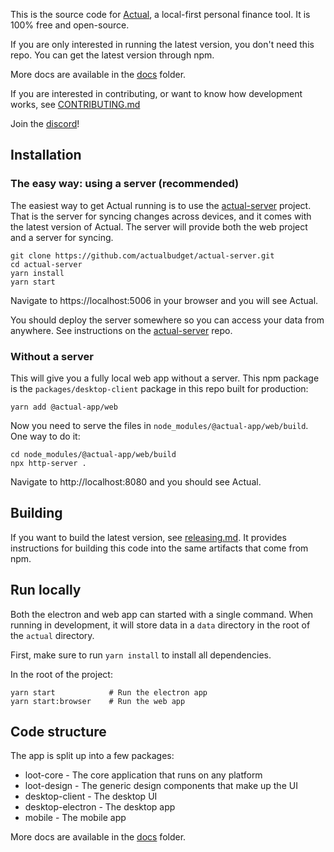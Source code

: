 This is the source code for [Actual](https://actualbudget.com), a local-first personal finance tool. It is 100% free and open-source.

If you are only interested in running the latest version, you don't need this repo. You can get the latest version through npm.

More docs are available in the [docs](https://github.com/actualbudget/actual/tree/master/docs) folder.

If you are interested in contributing, or want to know how development works, see [CONTRIBUTING.md](https://github.com/actualbudget/actual/blob/master/CONTRIBUTING.md)

Join the [discord](https://discord.gg/pRYNYr4W5A)!

## Installation

### The easy way: using a server (recommended)

The easiest way to get Actual running is to use the [actual-server](https://github.com/actualbudget/actual-server) project. That is the server for syncing changes across devices, and it comes with the latest version of Actual. The server will provide both the web project and a server for syncing.

```
git clone https://github.com/actualbudget/actual-server.git
cd actual-server
yarn install
yarn start
```

Navigate to https://localhost:5006 in your browser and you will see Actual.

You should deploy the server somewhere so you can access your data from anywhere. See instructions on the [actual-server](https://github.com/actualbudget/actual-server) repo.

### Without a server

This will give you a fully local web app without a server. This npm package is the `packages/desktop-client` package in this repo built for production:

```
yarn add @actual-app/web
```

Now you need to serve the files in `node_modules/@actual-app/web/build`. One way to do it:

```
cd node_modules/@actual-app/web/build
npx http-server .
```

Navigate to http://localhost:8080 and you should see Actual.

## Building

If you want to build the latest version, see [releasing.md](https://github.com/actualbudget/actual/blob/master/docs/releasing.md). It provides instructions for building this code into the same artifacts that come from npm.

## Run locally

Both the electron and web app can started with a single command. When running in development, it will store data in a `data` directory in the root of the `actual` directory.

First, make sure to run `yarn install` to install all dependencies.

In the root of the project:

```
yarn start            # Run the electron app
yarn start:browser    # Run the web app
```

## Code structure

The app is split up into a few packages:

* loot-core - The core application that runs on any platform
* loot-design - The generic design components that make up the UI
* desktop-client - The desktop UI
* desktop-electron - The desktop app
* mobile - The mobile app

More docs are available in the [docs](https://github.com/actualbudget/actual/tree/master/docs) folder.
